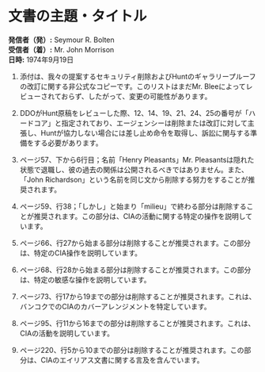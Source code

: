 # 文書の主題・タイトル

**発信者（発）:** Seymour R. Bolten  
**受信者（着）:** Mr. John Morrison  
**日時:** 1974年9月19日  

1. 添付は、我々の提案するセキュリティ削除およびHuntのギャラリープルーフの改訂に関する非公式なコピーです。このリストはまだMr. Bleeによってレビューされておらず、したがって、変更の可能性があります。

2. DDOがHunt原稿をレビューした際、12、14、19、21、24、25の番号が「ハードコア」と指定されており、エージェンシーは削除または改訂に対して主張し、Huntが協力しない場合には差し止め命令を取得し、訴訟に関与する準備をする必要があります。

3. ページ57、下から6行目；名前「Henry Pleasants」Mr. Pleasantsは隠れた状態で退職し、彼の過去の関係は公開されるべきではありません。また、「John Richardson」という名前を同じ文から削除する努力をすることが推奨されます。

4. ページ59、行38；「しかし」と始まり「milieu」で終わる部分は削除することが推奨されます。この部分は、CIAの活動に関する特定の操作を説明しています。

5. ページ66、行27から始まる部分は削除することが推奨されます。この部分は、特定のCIA操作を説明しています。

6. ページ68、行28から始まる部分は削除することが推奨されます。この部分は、特定の敏感な操作を説明しています。

7. ページ73、行17から19までの部分は削除することが推奨されます。これは、バンコクでのCIAのカバーアレンジメントを特定しています。

8. ページ95、行11から16までの部分は削除することが推奨されます。これは、CIAの活動を説明しています。

9. ページ220、行5から10までの部分は削除することが推奨されます。この部分は、CIAのエイリアス文書に関する言及を含んでいます。
